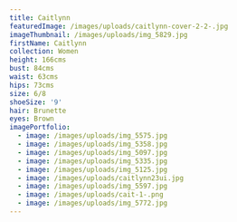 ```yaml
---
title: Caitlynn
featuredImage: /images/uploads/caitlynn-cover-2-2-.jpg
imageThumbnail: /images/uploads/img_5829.jpg
firstName: Caitlynn
collection: Women
height: 166cms
bust: 84cms
waist: 63cms
hips: 73cms
size: 6/8
shoeSize: '9'
hair: Brunette
eyes: Brown
imagePortfolio:
  - image: /images/uploads/img_5575.jpg
  - image: /images/uploads/img_5358.jpg
  - image: /images/uploads/img_5097.jpg
  - image: /images/uploads/img_5335.jpg
  - image: /images/uploads/img_5125.jpg
  - image: /images/uploads/caitlynn23ui.jpg
  - image: /images/uploads/img_5597.jpg
  - image: /images/uploads/cait-1-.png
  - image: /images/uploads/img_5772.jpg
---
```


